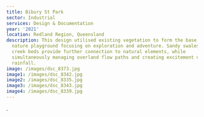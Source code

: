 ```yaml
---
title: Bibury St Park
sector: Industrial
services: Design & Documentation
year: '2021'
location: Redland Region, Queensland
description: This design utilised existing vegetation to form the base of a
  nature playground focusing on exploration and adventure. Sandy swales and dry
  creek beds provide further connection to natural elements, while
  simultaneously managing overland flow paths and creating excitement during
  rainfall.
image: /images/dsc_8373.jpg
image1: /images/dsc_8342.jpg
image2: /images/dsc_8335.jpg
image3: /images/dsc_8343.jpg
image4: /images/dsc_8339.jpg
---
```


.
